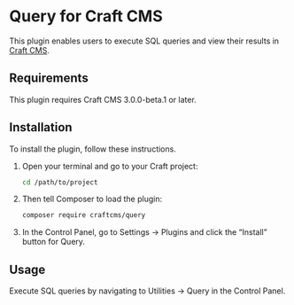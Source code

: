 # Query for Craft CMS

This plugin enables users to execute SQL queries and view their results in [Craft CMS](https://craftcms.com).

## Requirements

This plugin requires Craft CMS 3.0.0-beta.1 or later.

## Installation

To install the plugin, follow these instructions.

1. Open your terminal and go to your Craft project:

    ```bash
    cd /path/to/project
    ```

2. Then tell Composer to load the plugin:

    ```bash
    composer require craftcms/query
    ```

3. In the Control Panel, go to Settings → Plugins and click the “Install” button for Query.

## Usage

Execute SQL queries by navigating to Utilities → Query in the Control Panel.
